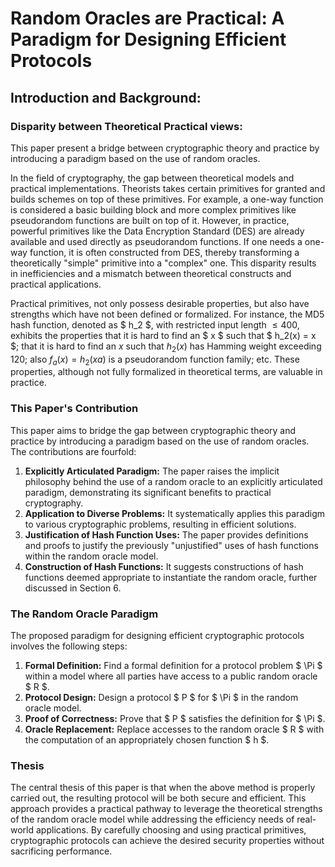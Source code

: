 # Random Oracles are Practical: A Paradigm for Designing Efficient Protocols

## Introduction and Background:

### Disparity between Theoretical Practical views:
This paper present a bridge between cryptographic theory and practice by introducing a paradigm based on the use of random oracles. 

In the field of cryptography, the gap between theoretical models and practical implementations. Theorists takes certain primitives for granted and  builds schemes on top of these primitives. For example, a one-way function is considered a basic building block and more complex primitives like pseudorandom functions are built on top of it. However, in practice, powerful primitives like the Data Encryption Standard (DES) are already available and used directly as pseudorandom functions. If one needs a one-way function, it is often constructed from DES, thereby transforming a theoretically "simple" primitive into a "complex" one. This disparity results in inefficiencies and a mismatch between theoretical constructs and practical applications. 

Practical primitives, not only possess desirable properties, but also have strengths which have not been defined or formalized. For instance, the MD5 hash function, denoted as $ h_2 $, with restricted input length $\leq 400$, exhibits the properties that it is hard to find an $ x $ such that $ h_2(x) = x $; that it is hard to find an $x$ such that $h_2(x)$ has Hamming weight exceeding $120$; also $f_a(x) = h_2(xa)$ is a pseudorandom function family; etc. These properties, although not fully formalized in theoretical terms, are valuable in practice.

### This Paper's Contribution

This paper aims to bridge the gap between cryptographic theory and practice by introducing a paradigm based on the use of random oracles. The contributions are fourfold:

1. **Explicitly Articulated Paradigm:** The paper raises the implicit philosophy behind the use of a random oracle to an explicitly articulated paradigm, demonstrating its significant benefits to practical cryptography.
2. **Application to Diverse Problems:** It systematically applies this paradigm to various cryptographic problems, resulting in efficient solutions.
3. **Justification of Hash Function Uses:** The paper provides definitions and proofs to justify the previously "unjustified" uses of hash functions within the random oracle model.
4. **Construction of Hash Functions:** It suggests constructions of hash functions deemed appropriate to instantiate the random oracle, further discussed in Section 6.

### The Random Oracle Paradigm

The proposed paradigm for designing efficient cryptographic protocols involves the following steps:

1. **Formal Definition:** Find a formal definition for a protocol problem $ \Pi $ within a model where all parties have access to a public random oracle $ R $.
2. **Protocol Design:** Design a protocol $ P $ for $ \Pi $ in the random oracle model.
3. **Proof of Correctness:** Prove that $ P $ satisfies the definition for $ \Pi $.
4. **Oracle Replacement:** Replace accesses to the random oracle $ R $ with the computation of an appropriately chosen function $ h $.

### Thesis

The central thesis of this paper is that when the above method is properly carried out, the resulting protocol will be both secure and efficient. This approach provides a practical pathway to leverage the theoretical strengths of the random oracle model while addressing the efficiency needs of real-world applications. By carefully choosing and using practical primitives, cryptographic protocols can achieve the desired security properties without sacrificing performance.